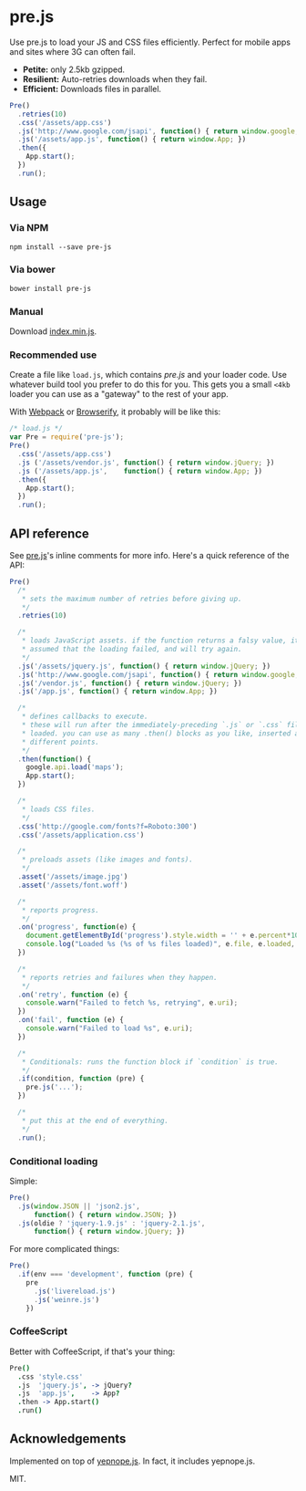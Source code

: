 pre.js
======

Use pre.js to load your JS and CSS files efficiently. Perfect for mobile apps 
and sites where 3G can often fail.

 * __Petite:__ only 2.5kb gzipped.
 * __Resilient:__ Auto-retries downloads when they fail.
 * __Efficient:__ Downloads files in parallel.

```js
Pre()
  .retries(10)
  .css('/assets/app.css')
  .js('http://www.google.com/jsapi', function() { return window.google; })
  .js('/assets/app.js', function() { return window.App; })
  .then({
    App.start();
  })
  .run();
```

## Usage

### Via NPM

    npm install --save pre-js

### Via bower

    bower install pre-js

### Manual

Download [index.min.js].

### Recommended use

Create a file like `load.js`, which contains *pre.js* and your loader code.
Use whatever build tool you prefer to do this for you. This gets you a small 
`<4kb` loader you can use as a "gateway" to the rest of your app.

With [Webpack] or [Browserify], it probably will be like this:

```js
/* load.js */
var Pre = require('pre-js');
Pre()
  .css('/assets/app.css')
  .js ('/assets/vendor.js', function() { return window.jQuery; })
  .js ('/assets/app.js',    function() { return window.App; })
  .then({
    App.start();
  })
  .run();
```

## API reference

See [pre.js]'s inline comments for more info. Here's a quick reference of the 
API:

```js
Pre()
  /*
   * sets the maximum number of retries before giving up.
   */
  .retries(10)

  /*
   * loads JavaScript assets. if the function returns a falsy value, it's
   * assumed that the loading failed, and will try again.
   */
  .js('/assets/jquery.js', function() { return window.jQuery; })
  .js('http://www.google.com/jsapi', function() { return window.google; })
  .js('/vendor.js', function() { return window.jQuery; })
  .js('/app.js', function() { return window.App; })

  /*
   * defines callbacks to execute.
   * these will run after the immediately-preceding `.js` or `.css` file is
   * loaded. you can use as many .then() blocks as you like, inserted at
   * different points.
   */
  .then(function() {
    google.api.load('maps');
    App.start();
  })

  /*
   * loads CSS files.
   */
  .css('http://google.com/fonts?f=Roboto:300')
  .css('/assets/application.css')

  /*
   * preloads assets (like images and fonts).
   */
  .asset('/assets/image.jpg')
  .asset('/assets/font.woff')

  /*
   * reports progress.
   */
  .on('progress', function(e) {
    document.getElementById('progress').style.width = '' + e.percent*100 + '%';
    console.log("Loaded %s (%s of %s files loaded)", e.file, e.loaded, e.total);
  })

  /*
   * reports retries and failures when they happen.
   */
  .on('retry', function (e) {
    console.warn("Failed to fetch %s, retrying", e.uri);
  })
  .on('fail', function (e) {
    console.warn("Failed to load %s", e.uri);
  })

  /*
   * Conditionals: runs the function block if `condition` is true.
   */
  .if(condition, function (pre) {
    pre.js('...');
  })

  /*
   * put this at the end of everything.
   */
  .run();

```

### Conditional loading

Simple:

``` js
Pre()
  .js(window.JSON || 'json2.js',
      function() { return window.JSON; })
  .js(oldie ? 'jquery-1.9.js' : 'jquery-2.1.js',
      function() { return window.jQuery; })
```

For more complicated things:

```js
Pre()
  .if(env === 'development', function (pre) {
    pre
      .js('livereload.js')
      .js('weinre.js')
    })
```

### CoffeeScript

Better with CoffeeScript, if that's your thing:

```coffee
Pre()
  .css 'style.css'
  .js  'jquery.js', -> jQuery?
  .js  'app.js',    -> App?
  .then -> App.start()
  .run()
```

## Acknowledgements

Implemented on top of [yepnope.js](http://yepnopejs.com/). In fact, it includes 
yepnope.js.

MIT.

[index.min.js]: index.min.js
[pre.js]: pre.js
[Browserify]: http://browserify.org
[Webpack]: http://webpack.github.io
